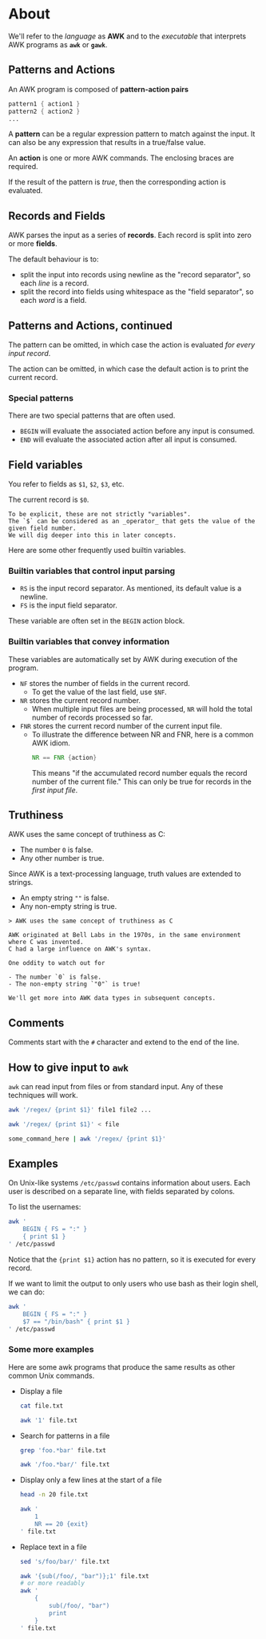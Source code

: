 # About

We'll refer to the _language_ as **AWK** and to the _executable_ that interprets AWK programs as **`awk`** or **`gawk`**.

## Patterns and Actions

An AWK program is composed of **pattern-action pairs**

```awk
pattern1 { action1 }
pattern2 { action2 }
...
```

A **pattern** can be a regular expression pattern to match against the input.
It can also be any expression that results in a true/false value.

An **action** is one or more AWK commands.
The enclosing braces are required.

If the result of the pattern is _true_, then the corresponding action is evaluated.

## Records and Fields

AWK parses the input as a series of **records**.
Each record is split into zero or more **fields**.

The default behaviour is to:

- split the input into records using newline as the "record separator", so each _line_ is a record.
- split the record into fields using whitespace as the "field separator", so each _word_ is a field.

## Patterns and Actions, continued

The pattern can be omitted, in which case the action is evaluated _for every input record_.

The action can be omitted, in which case the default action is to print the current record.

### Special patterns

There are two special patterns that are often used.

- `BEGIN` will evaluate the associated action before any input is consumed.
- `END` will evaluate the associated action after all input is consumed.

## Field variables

You refer to fields as `$1`, `$2`, `$3`, etc.

The current record is `$0`.

~~~~exercism/caution
To be explicit, these are not strictly "variables".
The `$` can be considered as an _operator_ that gets the value of the given field number.
We will dig deeper into this in later concepts.
~~~~

Here are some other frequently used builtin variables.

### Builtin variables that control input parsing

- `RS` is the input record separator.
  As mentioned, its default value is a newline.
- `FS` is the input field separator.

These variable are often set in the `BEGIN` action block.

### Builtin variables that convey information

These variables are automatically set by AWK during execution of the program.

- `NF` stores the number of fields in the current record.
  - To get the value of the last field, use `$NF`.
- `NR` stores the current record number.
  - When multiple input files are being processed, `NR` will hold the total number of records processed so far.
- `FNR` stores the current record number of the current input file.
  - To illustrate the difference between NR and FNR, here is a common AWK idiom.
    ```awk
    NR == FNR {action}
    ```
    This means "if the accumulated record number equals the record number of the current file."
    This can only be true for records in the _first input file_.

## Truthiness

AWK uses the same concept of truthiness as C:

- The number `0` is false.
- Any other number is true.

Since AWK is a text-processing language, truth values are extended to strings.

- An empty string `""` is false.
- Any non-empty string is true.

~~~~exercism/note
> AWK uses the same concept of truthiness as C

AWK originated at Bell Labs in the 1970s, in the same environment where C was invented.
C had a large influence on AWK's syntax.
~~~~

~~~~exercism/caution
One oddity to watch out for

- The number `0` is false.
- The non-empty string `"0"` is true!

We'll get more into AWK data types in subsequent concepts.
~~~~

## Comments

Comments start with the `#` character and extend to the end of the line.

## How to give input to `awk`

`awk` can read input from files or from standard input.
Any of these techniques will work.

```sh
awk '/regex/ {print $1}' file1 file2 ...

awk '/regex/ {print $1}' < file

some_command_here | awk '/regex/ {print $1}'
```

## Examples

On Unix-like systems `/etc/passwd` contains information about users.
Each user is described on a separate line, with fields separated by colons.

To list the usernames:

```sh
awk '
    BEGIN { FS = ":" }
    { print $1 }
' /etc/passwd
```

Notice that the `{print $1}` action has no pattern, so it is executed for every record.

If we want to limit the output to only users who use bash as their login shell, we can do:

```sh
awk '
    BEGIN { FS = ":" }
    $7 == "/bin/bash" { print $1 }
' /etc/passwd
```

### Some more examples

Here are some awk programs that produce the same results as other common Unix commands.

- Display a file

    ```sh
    cat file.txt

    awk '1' file.txt
    ```

- Search for patterns in a file

    ```sh
    grep 'foo.*bar' file.txt

    awk '/foo.*bar/' file.txt
    ```

- Display only a few lines at the start of a file

    ```sh
    head -n 20 file.txt

    awk '
        1
        NR == 20 {exit}
    ' file.txt
    ```

- Replace text in a file

    ```sh
    sed 's/foo/bar/' file.txt

    awk '{sub(/foo/, "bar")};1' file.txt
    # or more readably
    awk '
        {
            sub(/foo/, "bar")
            print
        }
    ' file.txt
    ```
